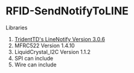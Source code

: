 # RFID-SendNotifyToLINE
Libraries
1.	<a href="https://github.com/TridentTD/TridentTD_LineNotify/releases/tag/3.0.6">TridentTD's LineNotify Version 3.0.6</a>
2.	MFRC522 Version 1.4.10
3.	LiquidCrystal_I2C Version 1.1.2
4.	SPI	can include
5.	Wire can include
